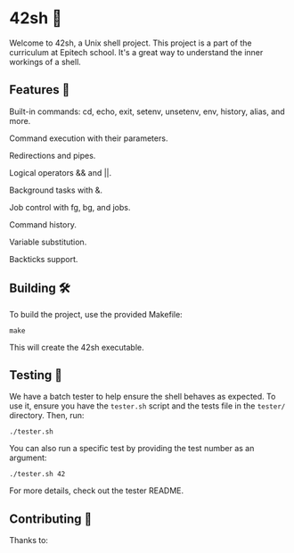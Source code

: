 # 42sh 🚀
Welcome to 42sh, a Unix shell project. This project is a part of the curriculum at Epitech school. It's a great way to understand the inner workings of a shell.

## Features 🎁
Built-in commands: cd, echo, exit, setenv, unsetenv, env, history, alias, and more.

Command execution with their parameters.

Redirections and pipes.

Logical operators && and ||.

Background tasks with &.

Job control with fg, bg, and jobs.

Command history.

Variable substitution.

Backticks support.

## Building 🛠️
To build the project, use the provided Makefile:
```
make
```
This will create the 42sh executable.

## Testing 🧪
We have a batch tester to help ensure the shell behaves as expected. To use it, ensure you have the ```tester.sh``` script and the tests file in the ```tester/``` directory. Then, run:
```
./tester.sh
```
You can also run a specific test by providing the test number as an argument:
```
./tester.sh 42
```
For more details, check out the tester README.

## Contributing 🤝
Thanks to:

